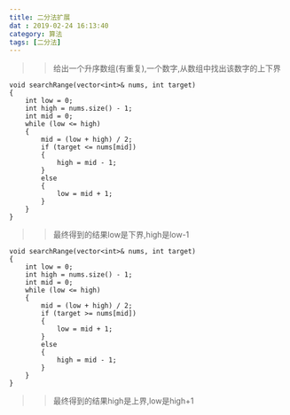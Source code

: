 ```yaml
---
title: 二分法扩展
dat : 2019-02-24 16:13:40
category: 算法
tags: [二分法]
---
```

>>给出一个升序数组(有重复),一个数字,从数组中找出该数字的上下界

```
void searchRange(vector<int>& nums, int target)
{
	int low = 0;
	int high = nums.size() - 1;
	int mid = 0;
	while (low <= high)
	{
		mid = (low + high) / 2;
		if (target <= nums[mid])
		{
			high = mid - 1;
		}
		else
		{
			low = mid + 1;
		}
	}
}
```
>>最终得到的结果low是下界,high是low-1

```
void searchRange(vector<int>& nums, int target)
{
	int low = 0;
	int high = nums.size() - 1;
	int mid = 0;
	while (low <= high)
	{
		mid = (low + high) / 2;
		if (target >= nums[mid])
		{
			low = mid + 1;
		}
		else
		{
			high = mid - 1;
		}
	}
}
```
>>最终得到的结果high是上界,low是high+1